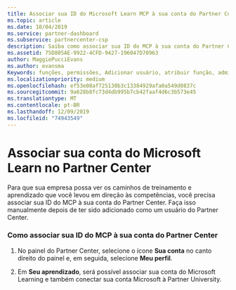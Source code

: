 ```yaml
---
title: Associar sua ID do Microsoft Learn MCP à sua conta do Partner Center | Centro de parceiros
ms.topic: article
ms.date: 10/04/2019
ms.service: partner-dashboard
ms.subservice: partnercenter-csp
description: Saiba como associar sua ID do MCP à sua conta do Partner Center para que sua empresa possa ver os caminhos de treinamento e aprendizado que você levou para as competências.
ms.assetid: 75D805AE-9922-4CFD-9427-196047D70963
author: MaggiePucciEvans
ms.author: evansma
Keywords: funções, permissões, Adicionar usuário, atribuir função, administrador, agente, ID do MCP, Microsoft Learn
ms.localizationpriority: medium
ms.openlocfilehash: ef53e08af725130b3c13384929afa0a549d0837c
ms.sourcegitcommit: 9a628b8fc73d4db995b7cb42faaf4d6c3b573e45
ms.translationtype: MT
ms.contentlocale: pt-BR
ms.lasthandoff: 12/09/2019
ms.locfileid: "74943549"
---
```

# <a name="associate-your-microsoft-learn-account-in-partner-center"></a>Associar sua conta do Microsoft Learn no Partner Center

Para que sua empresa possa ver os caminhos de treinamento e aprendizado que você levou em direção às competências, você precisa associar sua ID do MCP à sua conta do Partner Center. Faça isso manualmente depois de ter sido adicionado como um usuário do Partner Center.

### <a name="how-to-associate-your-mcp-id-to-your-partner-center-account"></a>Como associar sua ID do MCP à sua conta do Partner Center

1. No painel do Partner Center, selecione o ícone **Sua conta** no canto direito do painel e, em seguida, selecione **Meu perfil**.

2. Em **Seu aprendizado**, será possível associar sua conta do Microsoft Learning e também conectar sua conta Microsoft à Partner University.
